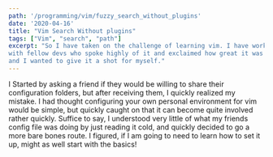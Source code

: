```yaml
---
path: '/programming/vim/fuzzy_search_without_plugins'
date: '2020-04-16'
title: "Vim Search Without plugins"
tags: ["Vim", "search", "path"]
excerpt: "So I have taken on the challenge of learning vim. I have worked
with fellow devs who spoke highly of it and exclaimed how great it was to work in,
and I wanted to give it a shot for myself."
---
```

I Started by asking a friend if they would be willing to share their configuration
folders, but after receiving them, I quickly realized my mistake. I had thought
configuring your own personal environment for vim would be simple, but quickly caught on
that it can become quite involved rather quickly. Suffice to say, I understood
very little of what my friends config file was doing by just reading it cold, and quickly decided to go a more bare bones route. I figured, if I am going to need to learn
how to set it up, might as well start with the basics!
